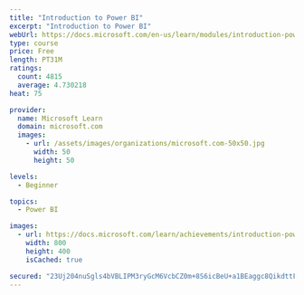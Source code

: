 ```yaml
---
title: "Introduction to Power BI"
excerpt: "Introduction to Power BI"
webUrl: https://docs.microsoft.com/en-us/learn/modules/introduction-power-bi/
type: course
price: Free
length: PT31M
ratings:
  count: 4815
  average: 4.730218
heat: 75

provider:
  name: Microsoft Learn
  domain: microsoft.com
  images:
    - url: /assets/images/organizations/microsoft.com-50x50.jpg
      width: 50
      height: 50

levels:
  - Beginner

topics:
  - Power BI

images:
  - url: https://docs.microsoft.com/learn/achievements/introduction-power-bi-social.png
    width: 800
    height: 400
    isCached: true

secured: "23Uj204nuSgls4bVBLIPM3ryGcM6VcbCZ0m+8S6icBeU+a1BEaggc8QikdttF55OaroBaCu5yAIZuspEPK83ldd6XNpr3oxeXVOc3AwP5XzwADy7MiTD4ZAJ5GDwAUZuEdVr/y21CMngg1/++ygLr4si2patUOZJOgLpxcDDtep/MofrbETAlu7ABhmQecZ4FDP+ZT9rP2DiDz+oNCfpIJOOYaxmRZN5D7iU8bs6pCKfbi/SPYJaabFQF7XV9u1inZgLSTS0SWMPdqkJSwfz2G/9fB0UO9WCQzlPiyZZqCjvTHx+QaB4TIVBbo5+us9Q4gT1TZL/60csdP+EGDlJIYyTP/sxSHoDB5D/2F5WL+cYl/xkYIeJFy9VvYkeQ8vQT6xAZ2P/vjK06EVlTqgm1OarxJl5RgR/6iNBA9kSlQs=;FyA7xraZ/EthPRGeBQVdEg=="
---
```


